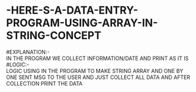 # -HERE-S-A-DATA-ENTRY-PROGRAM-USING-ARRAY-IN-STRING-CONCEPT<BR>
#EXPLANATION:-<BR>
IN THE PROGRAM WE COLLECT INFORMATION/DATE AND PRINT AS IT IS<BR>
#LOGIC:-<BR>
LOGIC USING IN THE PROGRAM TO MAKE STRING ARRAY AND ONE BY ONE SENT MSG TO  THE USER AND JUST COLLECT ALL DATA AND AFTER COLLECTION PRINT THE DATA<BR>
